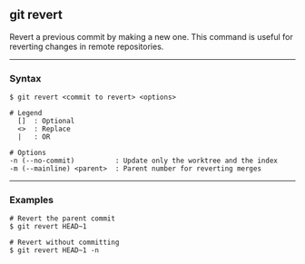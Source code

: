 ## git revert
Revert a previous commit by making a new one. This command is useful for 
reverting changes in remote repositories.

-------------------------------------------------------------------------------
### Syntax
```shell
$ git revert <commit to revert> <options>

# Legend
  []  : Optional
  <>  : Replace
  |   : OR
  
# Options
-n (--no-commit)          : Update only the worktree and the index
-m (--mainline) <parent>  : Parent number for reverting merges
```

-------------------------------------------------------------------------------
### Examples
```shell
# Revert the parent commit
$ git revert HEAD~1

# Revert without committing
$ git revert HEAD~1 -n
```
